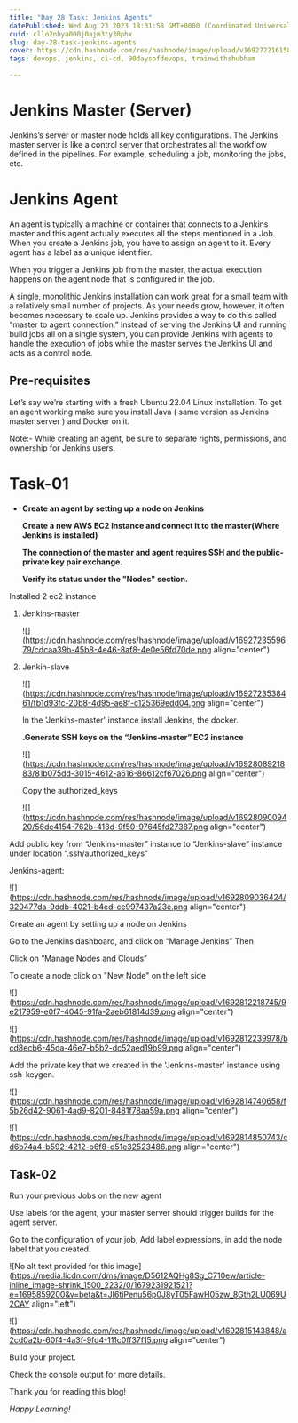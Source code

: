 ```yaml
---
title: "Day 28 Task: Jenkins Agents"
datePublished: Wed Aug 23 2023 18:31:58 GMT+0000 (Coordinated Universal Time)
cuid: cllo2nhya000j0ajm3ty30phx
slug: day-28-task-jenkins-agents
cover: https://cdn.hashnode.com/res/hashnode/image/upload/v1692722161587/884c0493-1822-4976-a2b9-02f847caa1c3.png
tags: devops, jenkins, ci-cd, 90daysofdevops, trainwithshubham

---
```


# Jenkins Master (Server)

Jenkins’s server or master node holds all key configurations. The Jenkins master server is like a control server that orchestrates all the workflow defined in the pipelines. For example, scheduling a job, monitoring the jobs, etc.

# Jenkins Agent

An agent is typically a machine or container that connects to a Jenkins master and this agent actually executes all the steps mentioned in a Job. When you create a Jenkins job, you have to assign an agent to it. Every agent has a label as a unique identifier.

When you trigger a Jenkins job from the master, the actual execution happens on the agent node that is configured in the job.

A single, monolithic Jenkins installation can work great for a small team with a relatively small number of projects. As your needs grow, however, it often becomes necessary to scale up. Jenkins provides a way to do this called “master to agent connection.” Instead of serving the Jenkins UI and running build jobs all on a single system, you can provide Jenkins with agents to handle the execution of jobs while the master serves the Jenkins UI and acts as a control node.

## Pre-requisites

Let’s say we’re starting with a fresh Ubuntu 22.04 Linux installation. To get an agent working make sure you install Java ( same version as Jenkins master server ) and Docker on it.

Note:- While creating an agent, be sure to separate rights, permissions, and ownership for Jenkins users.

# Task-01

* **Create an agent by setting up a node on Jenkins**
    
    **Create a new AWS EC2 Instance and connect it to the master(Where Jenkins is installed)**
    
    **The connection of the master and agent requires SSH and the public-private key pair exchange.**
    
    **Verify its status under the "Nodes" section.**
    

Installed 2 ec2 instance

1. Jenkins-master
    
    ![](https://cdn.hashnode.com/res/hashnode/image/upload/v1692723559679/cdcaa39b-45b8-4e46-8af8-4e0e56fd70de.png align="center")
    
2. Jenkin-slave
    
    ![](https://cdn.hashnode.com/res/hashnode/image/upload/v1692723538461/fb1d93fc-20b8-4d95-ae8f-c125369edd04.png align="center")
    
    In the 'Jenkins-master' instance install Jenkins, the docker.
    
    **.Generate SSH keys on the “Jenkins-master” EC2 instance**
    
    ![](https://cdn.hashnode.com/res/hashnode/image/upload/v1692808921883/81b075dd-3015-4612-a616-86612cf67026.png align="center")
    
    Copy the authorized\_keys
    
    ![](https://cdn.hashnode.com/res/hashnode/image/upload/v1692809009420/56de4154-762b-418d-9f50-97645fd27387.png align="center")
    

Add public key from “Jenkins-master” instance to “Jenkins-slave” instance under location “.ssh/authorized\_keys”

Jenkins-agent:

![](https://cdn.hashnode.com/res/hashnode/image/upload/v1692809036424/320477da-9ddb-4021-b4ed-ee997437a23e.png align="center")

Create an agent by setting up a node on Jenkins

Go to the Jenkins dashboard, and click on “Manage Jenkins” Then

Click on “Manage Nodes and Clouds”

To create a node click on "New Node" on the left side

![](https://cdn.hashnode.com/res/hashnode/image/upload/v1692812218745/9e217959-e0f7-4045-91fa-2aeb61814d39.png align="center")

![](https://cdn.hashnode.com/res/hashnode/image/upload/v1692812239978/bcd8ecb6-45da-46e7-b5b2-dc52aed19b99.png align="center")

Add the private key that we created in the 'Jenkins-master' instance using ssh-keygen.

![](https://cdn.hashnode.com/res/hashnode/image/upload/v1692814740658/f5b26d42-9061-4ad9-8201-8481f78aa59a.png align="center")

![](https://cdn.hashnode.com/res/hashnode/image/upload/v1692814850743/cd6b74a4-b592-4212-b6f8-d51e32523486.png align="center")

## **Task-02**

Run your previous Jobs on the new agent

Use labels for the agent, your master server should trigger builds for the agent server.

Go to the configuration of your job, Add label expressions, in add the node label that you created.

![No alt text provided for this image](https://media.licdn.com/dms/image/D5612AQHg8Sg_C710ew/article-inline_image-shrink_1500_2232/0/1679231921521?e=1695859200&v=beta&t=JI6tiPenu56p0J8yT05FawH05zw_8Gth2LU069U2CAY align="left")

![](https://cdn.hashnode.com/res/hashnode/image/upload/v1692815143848/a2cd0a2b-60f4-4a3f-9fd4-111c0ff37f15.png align="center")

Build your project.

Check the console output for more details.

Thank you for reading this blog!

*Happy Learning!*